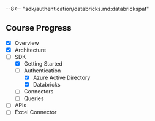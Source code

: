--8<-- "sdk/authentication/databricks.md:databrickspat"

## Course Progress
-   [X] Overview
-   [X] Architecture
-   [ ] SDK
    *   [X] Getting Started
    *   [ ] Authentication
        +   [X] Azure Active Directory
        +   [X] Databricks
    *   [ ] Connectors
    *   [ ] Queries
-   [ ] APIs
-   [ ] Excel Connector